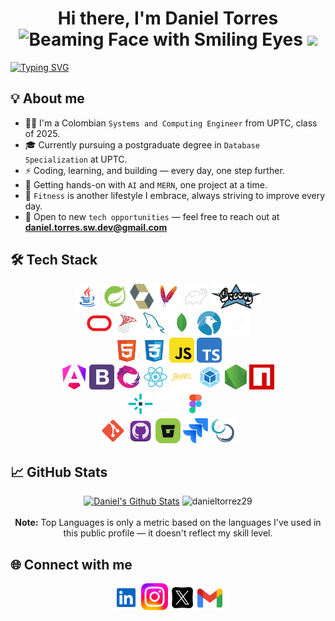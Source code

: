 <div align="center"> 
  <h1>Hi there, I'm Daniel Torres <img src="https://raw.githubusercontent.com/Tarikul-Islam-Anik/Animated-Fluent-Emojis/master/Emojis/Smilies/Beaming%20Face%20with%20Smiling%20Eyes.png" alt="Beaming Face with Smiling Eyes" width="25" height="25" /> <img src="https://media.giphy.com/media/hvRJCLFzcasrR4ia7z/giphy.gif" width="35"></h1>
</div>

[![Typing SVG](https://readme-typing-svg.demolab.com/?size=28&duration=5000&pause=1000&center=true&vcenter=true&width=1000&lines=Full-Stack+Developer;MongoDB,+MySQL,+Spring,+Angular,+NodeJS)](https://git.io/typing-svg)
  

## 💡 About me
- 🧑‍💻 I'm a Colombian `Systems and Computing Engineer` from UPTC, class of 2025.
- 🎓 Currently pursuing a postgraduate degree in `Database Specialization` at UPTC.
- ⚡ Coding, learning, and building — every day, one step further.
- 🔭 Getting hands-on with `AI` and `MERN`, one project at a time.
- 💪 `Fitness` is another lifestyle I embrace, always striving to improve every day.
- 💼 Open to new `tech opportunities` — feel free to reach out at **daniel.torres.sw.dev@gmail.com**

## 🛠️ Tech Stack

<p align="center">
<a href="https://www.java.com/es"><img height="40" src="./img/java.svg" alt="java"></a>
<a href="https://spring.io/projects/spring-framework" ><img height="40" src="./img/spring.svg" alt="spring"></a>
<a href="https://hibernate.org"><img height="40" src="./img/hibernate.svg" alt="hibernate"></a>
<a href="https://maven.apache.org"><img height="40" src="./img/maven.svg" alt="maven"></a>
<a href="https://gradle.org"><img height="40" src="./img/gradle.svg" alt="gradle"></a>
<a href="https://groovy-lang.org"><img height="40" src="./img/groovy.svg" alt="groovy"></a>
<br>
<a href="https://www.oracle.com"><img height="40" src="./img/oracle.svg" alt="oracle"></a>
<a href="https://www.microsoft.com/en-us/sql-server"><img height="40" src="./img/sql-server.svg" alt="sql-server"></a>
<a href="https://www.mysql.com"><img height="40" src="./img/mysql.svg" alt="mysql"></a>
<a href="https://www.mongodb.com"><img height="40" src="./img/mongodb.svg" alt="mongodb"></a>
<a href="https://www.linux.org"><img height="40" src="./img/linux.svg" alt="linux"></a>
<a href="https://render.com"><img height="40" src="./img/render.png" alt="render"></a>
<br>
<a href="https://developer.mozilla.org/en-US/docs/Glossary/HTML5"><img height="40" src="./img/html5.svg" alt="html5"></a>
<a href="https://developer.mozilla.org/en-US/docs/Web/CSS"><img height="40" src="./img/css3.svg" alt="css3"></a>
<a href="https://developer.mozilla.org/en-US/docs/Web/JavaScript"><img height="40" src="./img/javascript.svg" alt="javascript"></a>
<a href="https://www.typescriptlang.org"><img height="40" src="./img/typescript.svg" alt="typescript"></a>
<br>
<a href="https://angular.dev"><img height="40" src="./img/angular.svg" alt="angular"></a>
<a href="https://getbootstrap.com"><img height="40" src="./img/bootstrap.svg" alt="bootstrap"></a>
<a href="https://rxjs.dev"><img height="40" src="./img/rxjs.svg" alt="rxjs"></a>
<a href="https://react.dev"><img height="40" src="./img/react.svg" alt="react"></a>
<a href="https://babeljs.io"><img height="40" src="./img/babel.svg" alt="babel"></a>
<a href="https://webpack.js.org"><img height="40" src="./img/webpack.svg" alt="webpack"></a>
<a href="https://nodejs.org/es"><img height="40" src="./img/nodejs.svg" alt="nodejs"></a>
<a href="https://www.npmjs.com"><img height="40" src="./img/npm.svg" alt="npm"></a>
<br>
<a href="https://www.netlify.com"><img height="40" src="./img/netlify.svg" alt="netlify"></a>
<a href="https://vercel.com"><img height="40" src="./img/vercel.png" alt="netlify"></a>
<a href="https://www.figma.com"><img height="40" src="./img/figma.svg" alt="figma"></a>
<br>
<a href="https://git-scm.com"><img height="40" src="./img/git.svg" alt="git"></a>
<a href="https://github.com"><img height="40" src="./img/github.svg" alt="github"></a>
<a href="https://bitbucket.org/product"><img height="40" src="./img/bitbucket.svg" alt="bitbucket"></a>
<a href="https://www.atlassian.com/software/jira"><img height="40" src="./img/jira.svg" alt="jira"></a>
<a href="https://www.scrum.org"><img height="40" src="./img/scrum.svg" alt="scrum"></a>

## 📈 GitHub Stats

<p align="center">
    <a href="https://github.com/anuraghazra/github-readme-stats"><img alt="Daniel's Github Stats" src="https://github-readme-stats.vercel.app/api?username=danieltorrez29&show_icons=true&hide_rank=true&count_private=true&theme=algolia" height="200px" width="355px"/></a>
	  <img src="https://github-readme-stats.vercel.app/api/top-langs?username=danieltorrez29&langs_count=10&show_icons=true&locale=en&layout=compact&theme=algolia" alt="danieltorrez29" height="200px" width="355px"/>
  <br/>
  <br/>
  <b>Note:</b> Top Languages is only a metric based on the languages I've used in this public profile — it doesn't reflect my skill level.
</p>

## 🌐 Connect with me

<p align="center">
<a href="https://www.linkedin.com/in/daniel-torres-d1a9t9a8"><img height="40" src="./img/linkedin.svg" alt="linkedin"></a>
<a href="https://www.instagram.com/dani_torres29_"><img height="43" src="./img/instagram.svg" alt="instagram"></a>
<a href="https://x.com/DanielTorrezA"><img height="40" src="./img/x.png" alt="x"></a>
<a href="mailto:daniel.torres.sw.dev@gmail.com"><img height="40" src="./img/gmail.svg" alt="gmail"></a>
</p>
